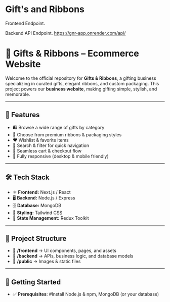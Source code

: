 # Gift's and Ribbons

Frontend Endpoint.

Backend API Endpoint.
https://gnr-app.onrender.com/api/

# 🎁 Gifts & Ribbons – Ecommerce Website

Welcome to the official repository for **Gifts & Ribbons**, a gifting business specializing in curated gifts, elegant ribbons, and custom packaging. This project powers our **business website**, making gifting simple, stylish, and memorable.

---

## 🌟 Features

- 🛍️ Browse a wide range of gifts by category
- 🎀 Choose from premium ribbons & packaging styles
- ❤️ Wishlist & favorite items
- 🔎 Search & filter for quick navigation
- 🛒 Seamless cart & checkout flow
- 📱 Fully responsive (desktop & mobile friendly)

---

## 🛠️ Tech Stack

- ⚛️ **Frontend:** Next.js / React
- 🖥️ **Backend:** Node.js / Express
- 🗄️ **Database:** MongoDB
- 🎨 **Styling:** Tailwind CSS
- 🔄 **State Management:** Redux Toolkit

---

## 📂 Project Structure

- 📁 **/frontend** → UI components, pages, and assets
- 📁 **/backend** → APIs, business logic, and database models
- 📁 **/public** → Images & static files

---

## 🚀 Getting Started

- ✅ **Prerequisites**: #Install Node.js & npm, MongoDB (or your database)
